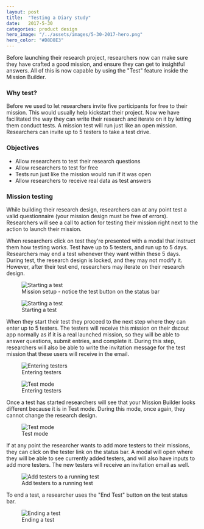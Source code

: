 ```yaml
---
layout: post
title:  "Testing a Diary study"
date:   2017-5-30
categories: product design
hero_image: "/../assets/images/5-30-2017-hero.png"
hero_color: "#D8D8E3"
---
```

Before launching their research project, researchers now can make sure they have crafted a good mission, and ensure they can get to insightful answers. All of this is now capable by using the "Test" feature inside the Mission Builder.

### Why test?
Before we used to let researchers invite five participants for free to their mission. This would usually help kickstart their project. Now we have facilitated the way they can write their research and iterate on it by letting them conduct tests. A mission test will run just like an open mission. Researchers can invite up to 5 testers to take a test drive.

### Objectives
* Allow researchers to test their research questions
* Allow researchers to test for free
* Tests run just like the mission would run if it was open
* Allow researchers to receive real data as test answers

### Mission testing
While building their research design, researchers can at any point test a valid questionnaire (your mission design must be free of errors). Researchers will see a call to action for testing their mission right next to the action to launch their mission.

When researchers click on test they're presented with a modal that instruct them how testing works. Test have up to 5 testers, and run up to 5 days. Researchers may end a test whenever they want within these 5 days. During test, the research design is locked, and they may not modify it. However, after their test end, researchers may iterate on their research design.

<figure>
	<img src="../../../../../../assets/images/test-0.png" title="Starting a test" />
	<figcaption class="media-caption center">Mission setup - notice the test button on the status bar</figcaption>
</figure>

<figure>
	<img src="../../../../../../assets/images/test-1.png" title="Starting a test" />
	<figcaption class="media-caption center">Starting a test</figcaption>
</figure>

When they start their test they proceed to the next step where they can enter up to 5 testers. The testers will receive this mission on their dscout app normally as if it is a real launched mission, so they will be able to answer questions, submit entries, and complete it. During this step, researchers will also be able to write the invitation message for the test mission that these users will receive in the email.

<figure>
	<img src="../../../../../../assets/images/test-2.png" title="Entering testers" />
	<figcaption class="media-caption center">Entering testers</figcaption>
</figure>

<figure>
	<img src="../../../../../../assets/images/test-3.png" title="Test mode" />
	<figcaption class="media-caption center">Entering testers</figcaption>
</figure>

Once a test has started researchers will see that your Mission Builder looks different because it is in Test mode. During this mode, once again, they cannot change the research design.

<figure>
	<img src="../../../../../../assets/images/test-4.png" title="Test mode" />
	<figcaption class="media-caption center">Test mode</figcaption>
</figure>

If at any point the researcher wants to add more testers to their missions, they can click on the tester link on the status bar. A modal will open where they will be able to see currently added testers, and will also have inputs to add more testers. The new testers will receive an invitation email as well.

<figure>
	<img src="../../../../../../assets/images/test-5.png" title="Add testers to a running test" />
	<figcaption class="media-caption center">Add testers to a running test</figcaption>
</figure>

To end a test, a researcher uses the "End Test" button on the test status bar.

<figure>
	<img src="../../../../../../assets/images/test-6.png" title="Ending a test" />
	<figcaption class="media-caption center">Ending a test</figcaption>
</figure>
